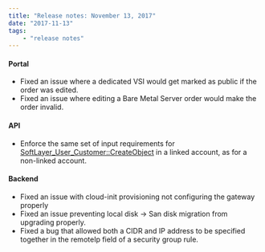 ```yaml
---
title: "Release notes: November 13, 2017"
date: "2017-11-13"
tags:
    - "release notes"
---
```


#### Portal
+ Fixed an issue where a dedicated VSI would get marked as public if the order was edited.
+ Fixed an issue where editing a Bare Metal Server order would make the order invalid.

#### API
+ Enforce the same set of input requirements for [SoftLayer_User_Customer::CreateObject](http://sldn.softlayer.com/reference/services/SoftLayer_User_Customer/createObject) in a linked account, as for a non-linked account. 


#### Backend
+ Fixed an issue with cloud-init provisioning not configuring the gateway properly
+ Fixed an issue preventing local disk -> San disk migration from upgrading properly.
+ Fixed a bug that allowed both a CIDR and IP address to be specified together in the remoteIp field of a security group rule.